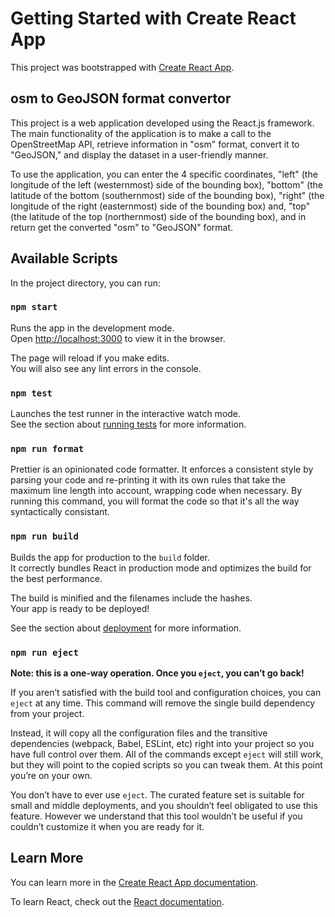 # Getting Started with Create React App

This project was bootstrapped with [Create React App](https://github.com/facebook/create-react-app).

## osm to GeoJSON format convertor

This project is a web application developed using the React.js framework. The main functionality of the application is to make a call to the OpenStreetMap API, retrieve information in "osm" format, convert it to "GeoJSON," and display the dataset in a user-friendly manner.

To use the application, you can enter the 4 specific coordinates, "left" (the longitude of the left (westernmost) side of the bounding box), "bottom" (the latitude of the bottom (southernmost) side of the bounding box), "right" (the longitude of the right (easternmost) side of the bounding box) and, "top" (the latitude of the top (northernmost) side of the bounding box), and in return get the converted "osm" to "GeoJSON" format.

## Available Scripts

In the project directory, you can run:

### `npm start`

Runs the app in the development mode.\
Open [http://localhost:3000](http://localhost:3000) to view it in the browser.

The page will reload if you make edits.\
You will also see any lint errors in the console.

### `npm test`

Launches the test runner in the interactive watch mode.\
See the section about [running tests](https://facebook.github.io/create-react-app/docs/running-tests) for more information.

### `npm run format`

Prettier is an opinionated code formatter. It enforces a consistent style by parsing your code and re-printing it with its own rules that take the maximum line length into account, wrapping code when necessary.
By running this command, you will format the code so that it's all the way syntactically consistant.

### `npm run build`

Builds the app for production to the `build` folder.\
It correctly bundles React in production mode and optimizes the build for the best performance.

The build is minified and the filenames include the hashes.\
Your app is ready to be deployed!

See the section about [deployment](https://facebook.github.io/create-react-app/docs/deployment) for more information.

### `npm run eject`

**Note: this is a one-way operation. Once you `eject`, you can’t go back!**

If you aren’t satisfied with the build tool and configuration choices, you can `eject` at any time. This command will remove the single build dependency from your project.

Instead, it will copy all the configuration files and the transitive dependencies (webpack, Babel, ESLint, etc) right into your project so you have full control over them. All of the commands except `eject` will still work, but they will point to the copied scripts so you can tweak them. At this point you’re on your own.

You don’t have to ever use `eject`. The curated feature set is suitable for small and middle deployments, and you shouldn’t feel obligated to use this feature. However we understand that this tool wouldn’t be useful if you couldn’t customize it when you are ready for it.

## Learn More

You can learn more in the [Create React App documentation](https://facebook.github.io/create-react-app/docs/getting-started).

To learn React, check out the [React documentation](https://reactjs.org/).
